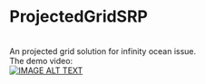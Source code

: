 # ProjectedGridSRP
<br>An projected grid solution for infinity ocean issue.
<br>The demo video:
<br>[![IMAGE ALT TEXT](http://img.youtube.com/vi/AOOFQI-i0s4/0.jpg)](https://www.youtube.com/watch?v=AOOFQI-i0s4 "The projected grid demo")

